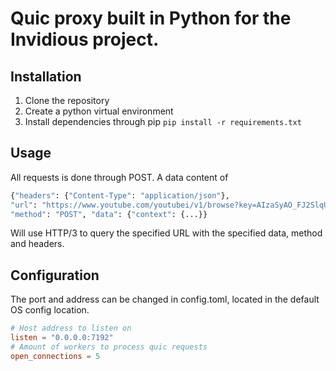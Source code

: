 # Quic proxy built in Python for the Invidious project.

## Installation
1. Clone the repository
2. Create a python virtual environment
3. Install dependencies through pip `pip install -r requirements.txt`

## Usage

All requests is done through POST. A data content of 
<br>
```sh
{"headers": {"Content-Type": "application/json"},
"url": "https://www.youtube.com/youtubei/v1/browse?key=AIzaSyAO_FJ2SlqU8Q4STEHLGCilw_Y9_11qcW8", 
"method": "POST", "data": {"context": {...}}
```
Will use HTTP/3 to query the specified URL with the specified data, method and headers.

## Configuration
The port and address can be changed in config.toml, located in the default OS config location.

```toml
# Host address to listen on 
listen = "0.0.0.0:7192"
# Amount of workers to process quic requests
open_connections = 5
```
